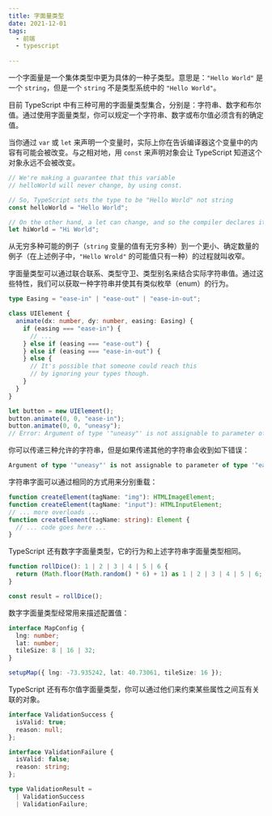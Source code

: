 ```yaml
---
title: 字面量类型
date: 2021-12-01
tags:
  - 前端 
  - typescript 
 
---
```





一个字面量是一个集体类型中更为具体的一种子类型。意思是：`"Hello World"` 是一个 `string`，但是一个 `string` 不是类型系统中的 `"Hello World"`。

目前 TypeScript 中有三种可用的字面量类型集合，分别是：字符串、数字和布尔值。通过使用字面量类型，你可以规定一个字符串、数字或布尔值必须含有的确定值。

<!--more-->


当你通过 `var` 或 `let` 来声明一个变量时，实际上你在告诉编译器这个变量中的内容有可能会被改变。与之相对地，用 `const` 来声明对象会让 TypeScript 知道这个对象永远不会被改变。

```TypeScript
// We're making a guarantee that this variable
// helloWorld will never change, by using const.

// So, TypeScript sets the type to be "Hello World" not string
const helloWorld = "Hello World";

// On the other hand, a let can change, and so the compiler declares it a string
let hiWorld = "Hi World";
```

从无穷多种可能的例子（`string` 变量的值有无穷多种）到一个更小、确定数量的例子（在上述例子中，`"Hello Wrold"` 的可能值只有一种）的过程就叫收窄。


字面量类型可以通过联合联系、类型守卫、类型别名来结合实际字符串值。通过这些特性，我们可以获取一种字符串并使其有类似枚举（enum）的行为。

```TypeScript
type Easing = "ease-in" | "ease-out" | "ease-in-out";

class UIElement {
  animate(dx: number, dy: number, easing: Easing) {
    if (easing === "ease-in") {
      // ...
    } else if (easing === "ease-out") {
    } else if (easing === "ease-in-out") {
    } else {
      // It's possible that someone could reach this
      // by ignoring your types though.
    }
  }
}

let button = new UIElement();
button.animate(0, 0, "ease-in");
button.animate(0, 0, "uneasy");
// Error: Argument of type '"uneasy"' is not assignable to parameter of type 'Easing'.
```

你可以传递三种允许的字符串，但是如果传递其他的字符串会收到如下错误：

```TypeScript
Argument of type '"uneasy"' is not assignable to parameter of type '"ease-in" | "ease-out" | "ease-in-out"'
```

字符串字面可以通过相同的方式用来分别重载：

```TypeScript
function createElement(tagName: "img"): HTMLImageElement;
function createElement(tagName: "input"): HTMLInputElement;
// ... more overloads ...
function createElement(tagName: string): Element {
  // ... code goes here ...
}
```


TypeScript 还有数字字面量类型，它的行为和上述字符串字面量类型相同。

```TypeScript
function rollDice(): 1 | 2 | 3 | 4 | 5 | 6 {
  return (Math.floor(Math.random() * 6) + 1) as 1 | 2 | 3 | 4 | 5 | 6;
}

const result = rollDice();
```

数字字面量类型经常用来描述配置值：

```TypeScript
interface MapConfig {
  lng: number;
  lat: number;
  tileSize: 8 | 16 | 32;
}

setupMap({ lng: -73.935242, lat: 40.73061, tileSize: 16 });
```


TypeScript 还有布尔值字面量类型，你可以通过他们来约束某些属性之间互有关联的对象。

```TypeScript
interface ValidationSuccess {
  isValid: true;
  reason: null;
};

interface ValidationFailure {
  isValid: false;
  reason: string;
};

type ValidationResult =
  | ValidationSuccess
  | ValidationFailure;
```


